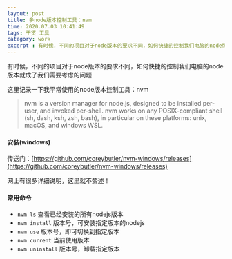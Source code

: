 ```yaml
---
layout: post
title: 多node版本控制工具：nvm
time: 2020.07.03 10:41:49
tags: 干货 工具
category: work
excerpt : 有时候，不同的项目对于node版本的要求不同，如何快捷的控制我们电脑的node版本就成了我们需要考虑的问题
---
```


有时候，不同的项目对于node版本的要求不同，如何快捷的控制我们电脑的node版本就成了我们需要考虑的问题

这里记录一下我平常使用的node版本控制工具：nvm

> nvm is a version manager for node.js, designed to be installed per-user, and invoked per-shell. nvm works on any POSIX-compliant shell (sh, dash, ksh, zsh, bash), in particular on these platforms: unix, macOS, and windows WSL.

#### 安装(windows)
传送门：[https://github.com/coreybutler/nvm-windows/releases](https://github.com/coreybutler/nvm-windows/releases)

网上有很多详细说明，这里就不赘述！

#### 常用命令
+ `nvm ls` 查看已经安装的所有nodejs版本
+ `nvm install` 版本号，可安装指定版本的nodejs
+ `nvm use` 版本号，即可切换到指定版本
+ `nvm current` 当前使用版本
+ `nvm uninstall` 版本号，卸载指定版本